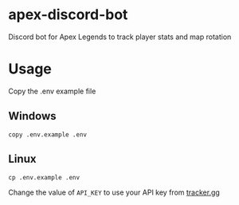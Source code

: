 # apex-discord-bot
Discord bot for Apex Legends to track player stats and map rotation

# Usage
Copy the .env example file

## Windows
    copy .env.example .env
## Linux
    cp .env.example .env

Change the value of `API_KEY` to use your API key from [tracker.gg](https://tracker.gg/developers/apps)